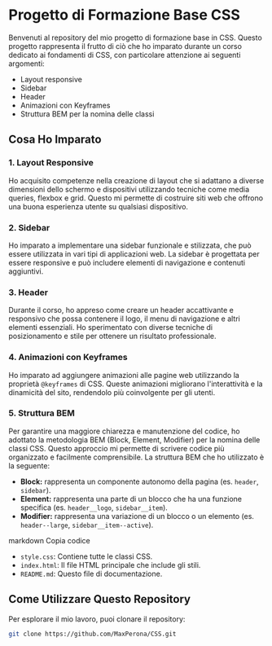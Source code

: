 # Progetto di Formazione Base CSS

Benvenuti al repository del mio progetto di formazione base in CSS. Questo progetto rappresenta il frutto di ciò che ho imparato durante un corso dedicato ai fondamenti di CSS, con particolare attenzione ai seguenti argomenti:

- Layout responsive
- Sidebar
- Header
- Animazioni con Keyframes
- Struttura BEM per la nomina delle classi

## Cosa Ho Imparato

### 1. Layout Responsive

Ho acquisito competenze nella creazione di layout che si adattano a diverse dimensioni dello schermo e dispositivi utilizzando tecniche come media queries, flexbox e grid. Questo mi permette di costruire siti web che offrono una buona esperienza utente su qualsiasi dispositivo.

### 2. Sidebar

Ho imparato a implementare una sidebar funzionale e stilizzata, che può essere utilizzata in vari tipi di applicazioni web. La sidebar è progettata per essere responsive e può includere elementi di navigazione e contenuti aggiuntivi.

### 3. Header

Durante il corso, ho appreso come creare un header accattivante e responsivo che possa contenere il logo, il menu di navigazione e altri elementi essenziali. Ho sperimentato con diverse tecniche di posizionamento e stile per ottenere un risultato professionale.

### 4. Animazioni con Keyframes

Ho imparato ad aggiungere animazioni alle pagine web utilizzando la proprietà `@keyframes` di CSS. Queste animazioni migliorano l'interattività e la dinamicità del sito, rendendolo più coinvolgente per gli utenti.

### 5. Struttura BEM

Per garantire una maggiore chiarezza e manutenzione del codice, ho adottato la metodologia BEM (Block, Element, Modifier) per la nomina delle classi CSS. Questo approccio mi permette di scrivere codice più organizzato e facilmente comprensibile. La struttura BEM che ho utilizzato è la seguente:

- **Block:** rappresenta un componente autonomo della pagina (es. `header`, `sidebar`).
- **Element:** rappresenta una parte di un blocco che ha una funzione specifica (es. `header__logo`, `sidebar__item`).
- **Modifier:** rappresenta una variazione di un blocco o un elemento (es. `header--large`, `sidebar__item--active`).


markdown
Copia codice

- `style.css`: Contiene tutte le classi CSS.
- `index.html`: Il file HTML principale che include gli stili.
- `README.md`: Questo file di documentazione.

## Come Utilizzare Questo Repository

Per esplorare il mio lavoro, puoi clonare il repository:

```sh
git clone https://github.com/MaxPerona/CSS.git
